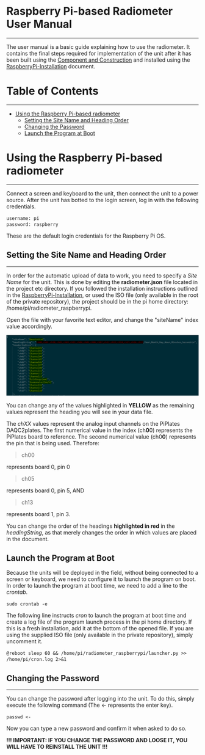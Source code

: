 # Raspberry Pi-based Radiometer User Manual
---
The user manual is a basic guide explaining how to use the radiometer.  It contains the final steps required for implementation of the unit after it has been built using the [Component and Construction](Component-and-Construction.md) and installed using the [RaspberryPi-Installation](RaspberryPi-Installation.md) document.

# Table of Contents
---
* [Using the Raspberry Pi-based radiometer](#using-the-raspberry-pi-based-radiometer)
  * [Setting the Site Name and Heading Order](#setting-the-site-name-and-heading-order)
  * [Changing the Password](#changing-the-password)
  * [Launch the Program at Boot](#launch-the-program-at-boot)

# Using the Raspberry Pi-based radiometer
---
Connect a screen and keyboard to the unit, then connect the unit to a power source.  After the unit has botted to the login screen, log in with the following credentials.

```
username: pi
password: raspberry
```

These are the default login credentials for the Raspberry Pi OS.

## Setting the Site Name and Heading Order
---
In order for the automatic upload of data to work, you need to specify a *Site Name* for the unit.  This is done by editing the **radiometer.json** file located in the project etc directory.  If you followed the installation instructions outlined in the [RaspberryPi-Installation](RaspberryPi-Installation.md), or used the ISO file (only available in the root of the private repository), the project should be in the pi home directory: /home/pi/radiometer_raspberrypi.

Open the file with your favorite text editor, and change the "siteName" index value accordingly.

<img src="img/radiometer.json.png" alt="Radiometer JSON" /><br>

You can change any of the values highlighted in **YELLOW** as the remaining values represent the heading you will see in your data file.

The *chXX* values represent the analog input channels on the PiPlates DAQC2plates.  The first numerical value in the index (ch**0**0) represents the PiPlates board to reference.  The second numerical value (ch0**0**) represents the pin that is being used.  Therefore:

> ch00

represents board 0, pin 0

> ch05

represents board 0, pin 5, AND

> ch13

represents board 1, pin 3.

You can change the order of the headings **highlighted in red** in the *headingString*, as that merely changes the order in which values are placed in the document.

## Launch the Program at Boot
Because the units will be deployed in the field, without being connected to a screen or keyboard, we need to configure it to launch the program on boot.  In order to launch the program at boot time, we need to add a line to the *crontab*.

```
sudo crontab -e
```

The following line instructs *cron* to launch the program at boot time and create a log file of the program launch process in the pi home directory.  If this is a fresh installation, add it at the bottom of the opened file.  If you are using the supplied ISO file (only available in the private repository), simply uncomment it.

```
@reboot sleep 60 && /home/pi/radiometer_raspberrypi/launcher.py >> /home/pi/cron.log 2>&1
```

## Changing the Password
---
You can change the password after logging into the unit.  To do this, simply execute the following command (The <- represents the enter key).

```
passwd <-
```

Now you can type a new password and confirm it when asked to do so.

**!!! IMPORTANT: IF YOU CHANGE THE PASSWORD AND LOOSE IT, YOU WILL HAVE TO REINSTALL THE UNIT !!!**
